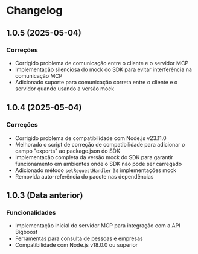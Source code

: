 # Changelog

## 1.0.5 (2025-05-04)

### Correções
- Corrigido problema de comunicação entre o cliente e o servidor MCP
- Implementação silenciosa do mock do SDK para evitar interferência na comunicação MCP
- Adicionado suporte para comunicação correta entre o cliente e o servidor quando usando a versão mock

## 1.0.4 (2025-05-04)

### Correções
- Corrigido problema de compatibilidade com Node.js v23.11.0
- Melhorado o script de correção de compatibilidade para adicionar o campo "exports" ao package.json do SDK
- Implementação completa da versão mock do SDK para garantir funcionamento em ambientes onde o SDK não pode ser carregado
- Adicionado método `setRequestHandler` às implementações mock
- Removida auto-referência do pacote nas dependências

## 1.0.3 (Data anterior)

### Funcionalidades
- Implementação inicial do servidor MCP para integração com a API Bigboost
- Ferramentas para consulta de pessoas e empresas
- Compatibilidade com Node.js v18.0.0 ou superior
